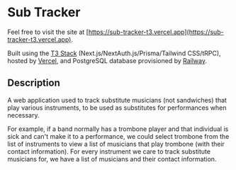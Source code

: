 # Sub Tracker

Feel free to visit the site at
[https://sub-tracker-t3.vercel.app](https://sub-tracker-t3.vercel.app).

Built using the [T3 Stack](https://create.t3.gg/)
(Next.js/NextAuth.js/Prisma/Tailwind CSS/tRPC), hosted by
[Vercel](https://vercel.com), and PostgreSQL database provisioned by
[Railway](https://railway.app/).

## Description

A web application used to track substitute musicians (not sandwiches) that play
various instruments, to be used as substitutes for performances when necessary.

For example, if a band normally has a trombone player and that individual is
sick and can't make it to a performance, we could select trombone from the list
of instruments to view a list of musicians that play trombone (with their
contact information). For every instrument we care to track substitute musicians
for, we have a list of musicians and their contact information.
